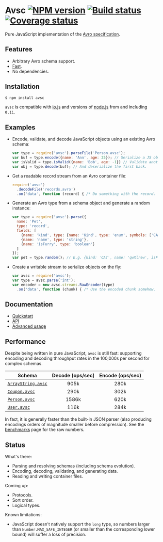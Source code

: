 # Avsc [![NPM version](https://img.shields.io/npm/v/avsc.svg)](https://www.npmjs.com/package/avsc) [![Build status](https://travis-ci.org/mtth/avsc.svg?branch=master)](https://travis-ci.org/mtth/avsc) [![Coverage status](https://coveralls.io/repos/mtth/avsc/badge.svg?branch=master&service=github)](https://coveralls.io/github/mtth/avsc?branch=master)

Pure JavaScript implementation of the [Avro specification](https://avro.apache.org/docs/current/spec.html).


## Features

+ Arbitrary Avro schema support.
+ [Fast](#performance).
+ No dependencies.


## Installation

```bash
$ npm install avsc
```

`avsc` is compatible with [io.js][] and versions of [node.js][] from and
including `0.11`.


## Examples

+ Encode, validate, and decode JavaScript objects using an existing Avro
  schema:

  ```javascript
  var type = require('avsc').parseFile('Person.avsc');
  var buf = type.encode({name: 'Ann', age: 25}); // Serialize a JS object.
  var isValid = type.isValid({name: 'Bob', age: -1}) // Validate another.
  var obj = type.decode(buf); // And deserialize the first back.
  ```

+ Get a readable record stream from an Avro container file:

  ```javascript
  require('avsc')
    .decodeFile('records.avro')
    .on('data', function (record) { /* Do something with the record. */ });
  ```

+ Generate an Avro type from a schema object and generate a random instance:

  ```javascript
  var type = require('avsc').parse({
    name: 'Pet',
    type: 'record',
    fields: [
      {name: 'kind', type: {name: 'Kind', type: 'enum', symbols: ['CAT', 'DOG']}},
      {name: 'name', type: 'string'},
      {name: 'isFurry', type: 'boolean'}
    ]
  });
  var pet = type.random(); // E.g. {kind: 'CAT', name: 'qwXlrew', isFurry: true}
  ```

+ Create a writable stream to serialize objects on the fly:

  ```javascript
  var avsc = require('avsc');
  var type = avsc.parse('int');
  var encoder = new avsc.streams.RawEncoder(type)
    .on('data', function (chunk) { /* Use the encoded chunk somehow. */ });
  ```

## Documentation

+ [Quickstart](https://github.com/mtth/avsc/blob/master/doc/quickstart.md)
+ [API](https://github.com/mtth/avsc/blob/master/doc/api.md)
+ [Advanced usage](https://github.com/mtth/avsc/blob/master/doc/advanced.md)


## Performance

Despite being written in pure JavaScript, `avsc` is still fast: supporting
encoding and decoding throughput rates in the 100,000s per second for complex
schemas.

Schema | Decode (ops/sec) | Encode (ops/sec)
---|:-:|:-:
[`ArrayString.avsc`](https://github.com/mtth/avsc/blob/master/benchmarks/schemas/ArrayString.avsc)  | 905k | 280k
[`Coupon.avsc`](https://github.com/mtth/avsc/blob/master/benchmarks/schemas/Coupon.avsc) | 290k | 302k
[`Person.avsc`](https://github.com/mtth/avsc/blob/master/benchmarks/schemas/Person.avsc) | 1586k | 620k
[`User.avsc`](https://github.com/mtth/avsc/blob/master/benchmarks/schemas/User.avsc) | 116k | 284k

In fact, it is generally faster than the built-in JSON parser (also producing
encodings orders of magnitude smaller before compression). See the
[benchmarks][] page for the raw numbers.


## Status

What's there:

+ Parsing and resolving schemas (including schema evolution).
+ Encoding, decoding, validating, and generating data.
+ Reading and writing container files.

Coming up:

+ Protocols.
+ Sort order.
+ Logical types.

Known limitations:

+ JavaScript doesn't natively support the `long` type, so numbers larger than
  `Number.MAX_SAFE_INTEGER` (or smaller than the corresponding lower bound)
  will suffer a loss of precision.


[io.js]: https://iojs.org/en/
[node.js]: https://nodejs.org/en/
[benchmarks]: https://github.com/mtth/avsc/blob/master/doc/benchmarks.md
